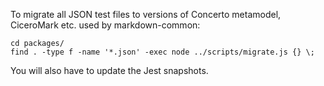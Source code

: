 To migrate all JSON test files to versions of Concerto metamodel, CiceroMark etc. used by markdown-common:

```
cd packages/
find . -type f -name '*.json' -exec node ../scripts/migrate.js {} \;
```

You will also have to update the Jest snapshots.